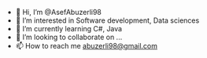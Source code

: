 - 👋 Hi, I’m @AsefAbuzerli98
- 👀 I’m interested in Software development, Data sciences
- 🌱 I’m currently learning C#, Java
- 💞️ I’m looking to collaborate on ...
- 📫 How to reach me abuzerli98@gmail.com

<!---
AsefAbuzerli98/AsefAbuzerli98 is a ✨ special ✨ repository because its `README.md` (this file) appears on your GitHub profile.
You can click the Preview link to take a look at your changes.
--->
